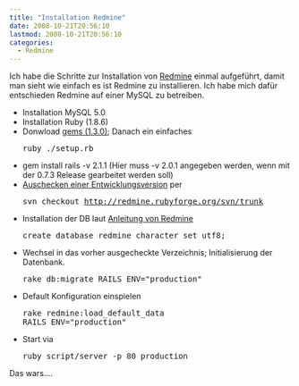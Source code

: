 ```yaml
---
title: "Installation Redmine"
date: 2008-10-21T20:56:10
lastmod: 2008-10-21T20:56:10
categories:
  - Redmine
---
```

Ich habe die Schritte zur Installation von [Redmine](http://www.redmine.org) einmal aufgeführt, damit man sieht wie einfach es ist Redmine zu installieren. 
Ich habe mich dafür entschieden Redmine auf einer MySQL zu betreiben.

+ Installation MySQL 5.0
+ Installation Ruby (1.8.6)
+ Donwload [gems (1.3.0)](http://rubyforge.org/frs/?group_id=126&release_id=26453); Danach ein einfaches <pre>ruby ./setup.rb</pre>
+ gem install rails -v 2.1.1 (Hier muss -v 2.0.1 angegeben werden, wenn mit der 0.7.3 Release gearbeitet werden soll)
+ [Auschecken einer Entwicklungsversion](http://www.redmine.org/wiki/redmine/CheckingoutRedmine) per <pre>svn checkout http://redmine.rubyforge.org/svn/trunk</pre>
+ Installation der DB laut [Anleitung von Redmine](http://www.redmine.org/wiki/redmine/RedmineInstall)<pre>create database redmine character set utf8;</pre>
+ Wechsel in das vorher ausgecheckte Verzeichnis; Initialisierung der Datenbank.<pre>rake db:migrate RAILS_ENV="production"</pre>
+ Default Konfiguration einspielen<pre>rake redmine:load_default_data RAILS_ENV="production"</pre>
+ Start via <pre>ruby script/server -p 80 production</pre>

Das wars....
